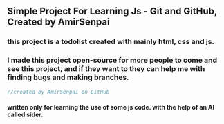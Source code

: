 ## Simple Project For Learning Js - Git and GitHub, Created by AmirSenpai

### this project is a todolist created with mainly html, css and js.

### I made this project open-source for more people to come and see this project, and if they want to they can help me with finding bugs and making branches.
```javascript
//created by AmirSenpai on GitHub
```
#### written only for learning the use of some js code. with the help of an AI called sider. 
